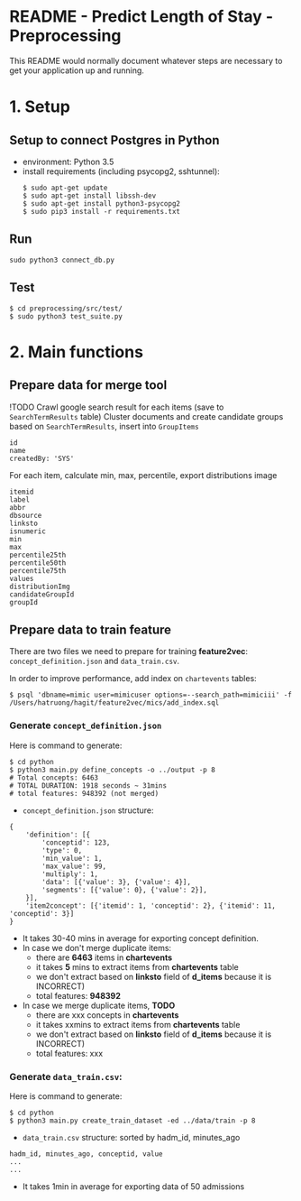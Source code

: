# README - Predict Length of Stay - Preprocessing #

This README would normally document whatever steps are necessary to get your application up and running.

# 1. Setup

## Setup to connect Postgres in Python

- environment: Python 3.5
- install requirements (including psycopg2, sshtunnel):
    ```
    $ sudo apt-get update
    $ sudo apt-get install libssh-dev
    $ sudo apt-get install python3-psycopg2
    $ sudo pip3 install -r requirements.txt
    ```

## Run

```
sudo python3 connect_db.py
```

## Test

```
$ cd preprocessing/src/test/
$ sudo python3 test_suite.py
```

# 2. Main functions

## Prepare data for merge tool

!TODO
Crawl google search result for each items (save to `SearchTermResults` table)
Cluster documents and create candidate groups based on `SearchTermResults`, insert into `GroupItems`

```
id
name
createdBy: 'SYS'
```

For each item, calculate min, max, percentile, export distributions image

```
itemid
label
abbr
dbsource
linksto
isnumeric
min
max
percentile25th
percentile50th
percentile75th
values
distributionImg
candidateGroupId
groupId
```

## Prepare data to train feature

There are two files we need to prepare for training **feature2vec**: `concept_definition.json` and `data_train.csv`.

In order to improve performance, add index on `chartevents` tables:

```
$ psql 'dbname=mimic user=mimicuser options=--search_path=mimiciii' -f /Users/hatruong/hagit/feature2vec/mics/add_index.sql
```

### Generate `concept_definition.json`

Here is command to generate:
```
$ cd python
$ python3 main.py define_concepts -o ../output -p 8
# Total concepts: 6463
# TOTAL DURATION: 1918 seconds ~ 31mins
# total features: 948392 (not merged)
```

* `concept_definition.json` structure:

```
{
    'definition': [{
        'conceptid': 123,
        'type': 0,
        'min_value': 1,
        'max_value': 99,
        'multiply': 1,
        'data': [{'value': 3}, {'value': 4}],
        'segments': [{'value': 0}, {'value': 2}],
    }],
    'item2concept': [{'itemid': 1, 'conceptid': 2}, {'itemid': 11, 'conceptid': 3}]
}
```

* It takes 30-40 mins in average for exporting concept definition.
* In case we don't merge duplicate items:
    - there are **6463** items in **chartevents**
    - it takes **5** mins to extract items from **chartevents** table
    - we don't extract based on **linksto** field of **d_items** because it is INCORRECT)
    - total features: **948392**
* In case we merge duplicate items, **TODO**
    - there are xxx concepts in **chartevents**
    - it takes xxmins to extract items from **chartevents** table
    - we don't extract based on **linksto** field of **d_items** because it is INCORRECT)
    - total features: xxx


### Generate `data_train.csv`:

Here is command to generate:
```
$ cd python
$ python3 main.py create_train_dataset -ed ../data/train -p 8
```

* `data_train.csv` structure: sorted by hadm_id, minutes_ago

```
hadm_id, minutes_ago, conceptid, value
...
...
```

* It takes 1min in average for exporting data of 50 admissions

